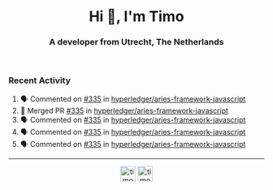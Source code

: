 <h1 align="center">Hi 👋, I'm Timo</h1>
<h3 align="center">A developer from Utrecht, The Netherlands</h3>
<br/>
<!-- https://github.com/rahuldkjain/github-profile-readme-generator --!>

<!--  <p align="left"><img src="https://github-readme-stats.vercel.app/api?username=timoglastra&show_icons=true&count_private=true&" alt="timoglastra" /></p> --!>

<!--
Github language stats
<p align="left"><img src="https://github-readme-stats.vercel.app/api/top-langs/?username=timoglastra&layout=compact" alt="timoglastra" /><p>
-->

<!-- Codestats language stats -->
<!-- <p align="left"><img src="https://codestats-readme.vercel.app/api/top-langs/?username=timoglastra&layout=compact&language_count=12" alt="timoglastra" /><p>    --!>
  
<h3>Recent Activity</h3>

<!--START_SECTION:activity-->
1. 🗣 Commented on [#335](https://github.com/hyperledger/aries-framework-javascript/issues/335) in [hyperledger/aries-framework-javascript](https://github.com/hyperledger/aries-framework-javascript)
2. 🎉 Merged PR [#335](https://github.com/hyperledger/aries-framework-javascript/pull/335) in [hyperledger/aries-framework-javascript](https://github.com/hyperledger/aries-framework-javascript)
3. 🗣 Commented on [#335](https://github.com/hyperledger/aries-framework-javascript/issues/335) in [hyperledger/aries-framework-javascript](https://github.com/hyperledger/aries-framework-javascript)
4. 🗣 Commented on [#335](https://github.com/hyperledger/aries-framework-javascript/issues/335) in [hyperledger/aries-framework-javascript](https://github.com/hyperledger/aries-framework-javascript)
5. 🗣 Commented on [#335](https://github.com/hyperledger/aries-framework-javascript/issues/335) in [hyperledger/aries-framework-javascript](https://github.com/hyperledger/aries-framework-javascript)
<!--END_SECTION:activity-->

---

<p align="center">
<a href="https://twitter.com/timoglastra" target="blank"><img align="center" src="https://cdn.jsdelivr.net/npm/simple-icons@3.0.1/icons/twitter.svg" alt="timoglastra" height="30" width="30" /></a>
<a href="https://linkedin.com/in/timoglastra" target="blank"><img align="center" src="https://cdn.jsdelivr.net/npm/simple-icons@3.0.1/icons/linkedin.svg" alt="timoglastra" height="30" width="30" /></a>
</p>



